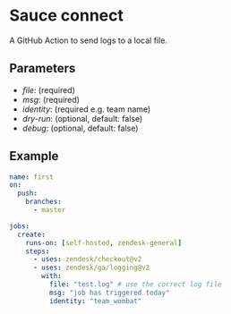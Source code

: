 # Sauce connect
A GitHub Action to send logs to a local file.

## Parameters
- *file*: (required)
- *msg*: (required)
- *identity*: (required e.g. team name)
- *dry-run*: (optional, default: false)
- *debug*: (optional, default: false)

## Example
```yaml
name: first
on:
  push:
    branches:
      - master

jobs:
  create:
    runs-on: [self-hosted, zendesk-general]
    steps:
      - uses: zendesk/checkout@v2
      - uses: zendesk/ga/logging@v2
        with:
          file: "test.log" # use the correct log file
          msg: "job has triggered today"
          identity: "team_wombat"
```
